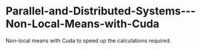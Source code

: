 # Parallel-and-Distributed-Systems---Non-Local-Means-with-Cuda
Non-local means with Cuda to speed up the calculations required.
